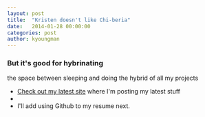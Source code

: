 ```yaml
---
layout: post
title:  "Kristen doesn't like Chi-beria"
date:   2014-01-28 00:00:00
categories: post
author: kyoungman
---
```


### But it's good for hybrinating 

the space between sleeping and doing the hybrid of all my projects

- [Check out my latest site](http://whatkristenisdoing.com) where I'm posting my latest stuff
-
- I'll add using Github to my resume next.